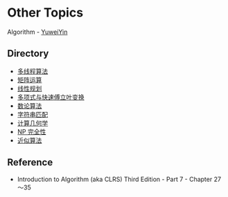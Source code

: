 # Other Topics

Algorithm - [YuweiYin](https://github.com/YuweiYin)

## Directory

- [多线程算法](./multi-threading/)
- [矩阵运算](./matrix-operation/)
- [线性规划](./linear-programming/)
- [多项式与快速傅立叶变换](./polynomial-fft/)
- [数论算法](./number-theoretic-algorithm/)
- [字符串匹配](./string-matching/)
- [计算几何学](./computational-geometry/)
- [NP 完全性](./np-completeness/)
- [近似算法](./approximation-algorithm/)

## Reference

- Introduction to Algorithm (aka CLRS) Third Edition - Part 7 - Chapter 27～35
